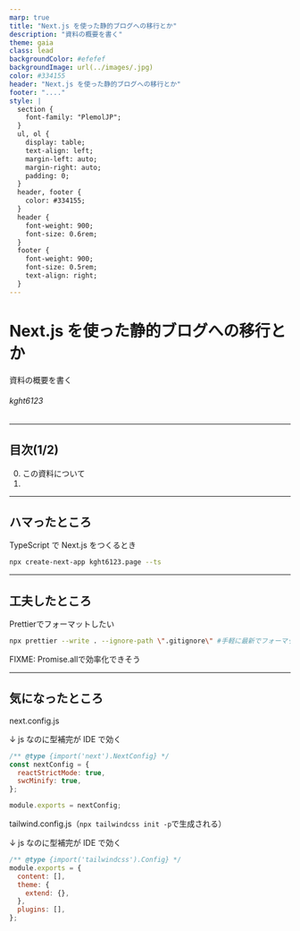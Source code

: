```yaml
---
marp: true
title: "Next.js を使った静的ブログへの移行とか"
description: "資料の概要を書く"
theme: gaia
class: lead
backgroundColor: #efefef
backgroundImage: url(../images/.jpg)
color: #334155
header: "Next.js を使った静的ブログへの移行とか"
footer: "...."
style: |
  section {
    font-family: "PlemolJP";
  }
  ul, ol {
    display: table;
    text-align: left;
    margin-left: auto;
    margin-right: auto;
    padding: 0;
  }
  header, footer {
    color: #334155;
  }
  header {
    font-weight: 900;
    font-size: 0.6rem;
  }
  footer {
    font-weight: 900;
    font-size: 0.5rem;
    text-align: right;
  }
---
```


<!-- _header: - -->

# Next.js を使った静的ブログへの移行とか

資料の概要を書く

###### kght6123

<!--
参考文献：https://reffect.co.jp/react/nextjs-markdown-blog
-->

---

## 目次(1/2)

0. この資料について
1.

---

## ハマったところ

TypeScript で Next.js をつくるとき

```sh
npx create-next-app kght6123.page --ts
```

---

## 工夫したところ

Prettierでフォーマットしたい

```sh
npx prettier --write . --ignore-path \".gitignore\" #手軽に最新でフォーマット（npmのscriptsにいれる）
```

FIXME: Promise.allで効率化できそう

---

## 気になったところ

next.config.js

↓ js なのに型補完が IDE で効く

```js
/** @type {import('next').NextConfig} */
const nextConfig = {
  reactStrictMode: true,
  swcMinify: true,
};

module.exports = nextConfig;
```

tailwind.config.js（`npx tailwindcss init -p`で生成される）

↓ js なのに型補完が IDE で効く

```js
/** @type {import('tailwindcss').Config} */
module.exports = {
  content: [],
  theme: {
    extend: {},
  },
  plugins: [],
};
```
